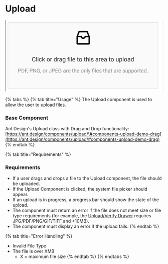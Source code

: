 # Upload

![](../../.gitbook/assets/upload_defaultstate.png)

{% tabs %}
{% tab title="Usage" %}
The Upload component is used to allow the user to upload files.

### Base Component

Ant Design's Upload class with Drag and Drop functionality: [https://ant.design/components/upload/\#components-upload-demo-drag](https://ant.design/components/upload/#components-upload-demo-drag)
{% endtab %}

{% tab title="Requirements" %}
### Requirements

* If a user drags and drops a file to the Upload component, the file should be uploaded. 
* If the Upload Component is clicked, the system file picker should appear.
* If an upload is in progress, a progress bar should show the state of the upload. 
* The component must return an error if the file does not meet size or file type requirements \(for example, the [Upload/Verify Drawer](../../templates/drawer-templates/upload-verify-drawer.md) requires JPG/PDF/PNG/GIF/TIFF and &lt;10MB\).
* The component must display an error if the upload fails.
{% endtab %}

{% tab title="Error Handling" %}
* Invalid File Type
* The file is over XMB
  * X = maximum file size
{% endtab %}
{% endtabs %}

